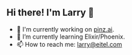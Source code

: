 ## Hi there! I'm Larry 👋
- 🔭 I'm currently working on [pinz.ai](https://pinz.ai/).
- 🌱 I’m currently learning Elixir/Phoenix.
- 📫 How to reach me: larry@eitel.com

<!--
**LarryEitel/larryeitel** is a ✨ _special_ ✨ repository because its `README.md` (this file) appears on your GitHub profile.
-->
